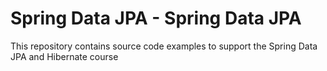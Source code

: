 # Spring Data JPA - Spring Data JPA

This repository contains source code examples to support the Spring Data JPA and Hibernate course
